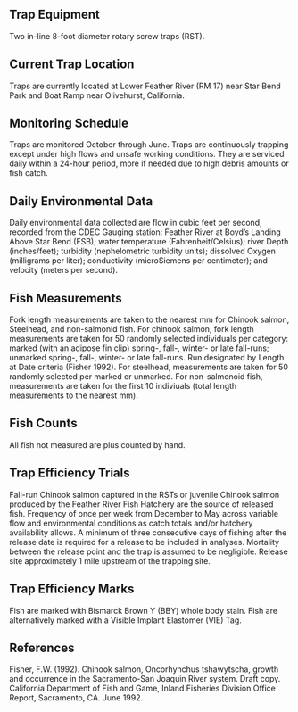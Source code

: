 ## Trap Equipment
Two in-line 8-foot diameter rotary screw traps (RST).

## Current Trap Location
Traps are currently located at Lower Feather River (RM 17) near Star Bend Park and Boat Ramp near Olivehurst, California.

## Monitoring Schedule
Traps are monitored October through June. Traps are continuously trapping except under high flows and unsafe working conditions. They are serviced daily within a 24-hour period, more if needed due to high debris amounts or fish catch.

## Daily Environmental Data
Daily environmental data collected are flow in cubic feet per second, recorded from the CDEC Gauging station: Feather River at Boyd’s Landing Above Star Bend (FSB); water temperature (Fahrenheit/Celsius); river Depth (inches/feet); turbidity (nephelometric turbidity units); dissolved Oxygen (milligrams per liter); conductivity (microSiemens per centimeter); and velocity (meters per second).

## Fish Measurements
Fork length measurements are taken to the nearest mm for Chinook salmon, Steelhead, and non-salmonid fish. For chinook salmon, fork length measurements are taken for 50 randomly selected individuals per category: marked (with an adipose fin clip) spring-, fall-, winter- or late fall-runs; unmarked spring-, fall-, winter- or late fall-runs. Run designated by Length at Date criteria (Fisher 1992). For steelhead, measurements are taken for 50 randomly selected per marked or unmarked. For non-salmonoid fish, measurements are taken for the first 10 indiviuals (total length measurements to the nearest mm). 

## Fish Counts
All fish not measured are plus counted by hand.

## Trap Efficiency Trials
Fall-run Chinook salmon captured in the RSTs or juvenile Chinook salmon produced by the Feather River Fish Hatchery are the source of released fish. Frequency of once per week from December to May across variable flow and environmental conditions as catch totals and/or hatchery availability allows. A minimum of three consecutive days of fishing after the release date is required for a release to be included in analyses. Mortality between the release point and the trap is assumed to be negligible. Release site approximately 1 mile upstream of the trapping site. 

## Trap Efficiency Marks
Fish are marked with Bismarck Brown Y (BBY) whole body stain. Fish are alternatively marked with a Visible Implant Elastomer (VIE) Tag. 

## References
Fisher, F.W. (1992). Chinook salmon, Oncorhynchus tshawytscha, growth and occurrence in the Sacramento-San Joaquin River system. Draft copy. California Department of Fish and Game, Inland Fisheries Division Office Report, Sacramento, CA. June 1992.
